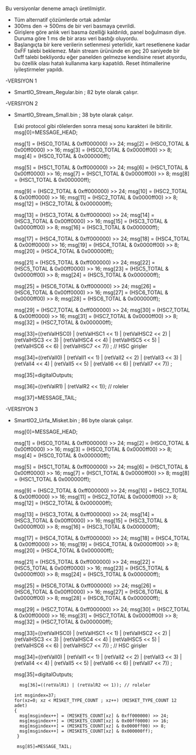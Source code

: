Bu versiyonlar deneme amaçlı üretilmiştir.

* Tüm alternatif çözümlerde ortak adımlar 
 * 300ms den -> 500ms de bir veri basmaya çevrildi.
 * Girişlere göre anlık veri basma özelliği kaldırıldı, panel boğulmasın diye. Duruma göre 1 ms de bir arası veri bastığı oluyordu.
 * Başlangıçta bir kere verilerin setlenmesi yeterlidir, kart resetlenene kadar 0xFF talebi beklemez. Main stream ürününde 
    en geç 20 saniyede bir 0xff talebi bekliyordu eğer panelden gelmezse kendisine reset atıyordu, bu özellik olası hatalı kullanıma karşı kapatıldı.
    Reset ihtimallerine iyileştirmeler yapıldı.

-VERSIYON 1
* SmartIO_Stream_Regular.bin ;  82 byte olarak çalışır.


-VERSIYON 2
* SmartIO_Stream_Small.bin   ;  38 byte olarak çalışır.

   Eski protocol gibi rölelerden sonra mesaj sonu karakteri ile bitirilir.
  msg[0]=MESSAGE_HEAD;
  
	msg[1] = (HSC0_TOTAL & 0xff000000) >> 24;
	msg[2] = (HSC0_TOTAL & 0x00ff0000) >> 16;
	msg[3] = (HSC0_TOTAL & 0x0000ff00) >> 8;
	msg[4] = (HSC0_TOTAL & 0x000000ff);

	msg[5] = (HSC1_TOTAL & 0xff000000) >> 24;
	msg[6] = (HSC1_TOTAL & 0x00ff0000) >> 16;
	msg[7] = (HSC1_TOTAL & 0x0000ff00) >> 8;
	msg[8] = (HSC1_TOTAL & 0x000000ff);

	msg[9] = (HSC2_TOTAL & 0xff000000) >> 24;
	msg[10] = (HSC2_TOTAL & 0x00ff0000) >> 16;
	msg[11] = (HSC2_TOTAL & 0x0000ff00) >> 8;
	msg[12] = (HSC2_TOTAL & 0x000000ff);

	msg[13] = (HSC3_TOTAL & 0xff000000) >> 24;
	msg[14] = (HSC3_TOTAL & 0x00ff0000) >> 16;
	msg[15] = (HSC3_TOTAL & 0x0000ff00) >> 8;
	msg[16] = (HSC3_TOTAL & 0x000000ff);

	msg[17] = (HSC4_TOTAL & 0xff000000) >> 24;
	msg[18] = (HSC4_TOTAL & 0x00ff0000) >> 16;
	msg[19] = (HSC4_TOTAL & 0x0000ff00) >> 8;
	msg[20] = (HSC4_TOTAL & 0x000000ff);

	msg[21] = (HSC5_TOTAL & 0xff000000) >> 24;
	msg[22] = (HSC5_TOTAL & 0x00ff0000) >> 16;
	msg[23] = (HSC5_TOTAL & 0x0000ff00) >> 8;
	msg[24] = (HSC5_TOTAL & 0x000000ff);

	msg[25] = (HSC6_TOTAL & 0xff000000) >> 24;
	msg[26] = (HSC6_TOTAL & 0x00ff0000) >> 16;
	msg[27] = (HSC6_TOTAL & 0x0000ff00) >> 8;
	msg[28] = (HSC6_TOTAL & 0x000000ff);

	msg[29] = (HSC7_TOTAL & 0xff000000) >> 24;
	msg[30] = (HSC7_TOTAL & 0x00ff0000) >> 16;
	msg[31] = (HSC7_TOTAL & 0x0000ff00) >> 8;
	msg[32] = (HSC7_TOTAL & 0x000000ff);
  
	msg[33]=((retValHSC0) | (retValHSC1 << 1) | (retValHSC2 << 2) | (retValHSC3 << 3) | (retValHSC4  << 4) | (retValHSC5 << 5) | (retValHSC6 << 6) | (retValHSC7 << 7)) ; // HSC girişler
	
	msg[34]=((retValI0) | (retValI1 << 1) | (retValI2 << 2) | (retValI3 << 3) | (retValI4  << 4) | (retValI5 << 5) | (retValI6 << 6) | (retValI7 << 7)) ;
	
	msg[35]=digitalOutputs;
	
     msg[36]=((retValR1) | (retValR2 << 1)); // roleler
 
	msg[37]=MESSAGE_TAIL;
	
	
-VERSIYON 3
* SmartIO2_Urfa_Misket.bin   ;  86 byte olarak çalışır.

 	 msg[0]=MESSAGE_HEAD;
  
	msg[1] = (HSC0_TOTAL & 0xff000000) >> 24;
	msg[2] = (HSC0_TOTAL & 0x00ff0000) >> 16;
	msg[3] = (HSC0_TOTAL & 0x0000ff00) >> 8;
	msg[4] = (HSC0_TOTAL & 0x000000ff);

	msg[5] = (HSC1_TOTAL & 0xff000000) >> 24;
	msg[6] = (HSC1_TOTAL & 0x00ff0000) >> 16;
	msg[7] = (HSC1_TOTAL & 0x0000ff00) >> 8;
	msg[8] = (HSC1_TOTAL & 0x000000ff);

	msg[9] = (HSC2_TOTAL & 0xff000000) >> 24;
	msg[10] = (HSC2_TOTAL & 0x00ff0000) >> 16;
	msg[11] = (HSC2_TOTAL & 0x0000ff00) >> 8;
	msg[12] = (HSC2_TOTAL & 0x000000ff);

	msg[13] = (HSC3_TOTAL & 0xff000000) >> 24;
	msg[14] = (HSC3_TOTAL & 0x00ff0000) >> 16;
	msg[15] = (HSC3_TOTAL & 0x0000ff00) >> 8;
	msg[16] = (HSC3_TOTAL & 0x000000ff);

	msg[17] = (HSC4_TOTAL & 0xff000000) >> 24;
	msg[18] = (HSC4_TOTAL & 0x00ff0000) >> 16;
	msg[19] = (HSC4_TOTAL & 0x0000ff00) >> 8;
	msg[20] = (HSC4_TOTAL & 0x000000ff);

	msg[21] = (HSC5_TOTAL & 0xff000000) >> 24;
	msg[22] = (HSC5_TOTAL & 0x00ff0000) >> 16;
	msg[23] = (HSC5_TOTAL & 0x0000ff00) >> 8;
	msg[24] = (HSC5_TOTAL & 0x000000ff);

	msg[25] = (HSC6_TOTAL & 0xff000000) >> 24;
	msg[26] = (HSC6_TOTAL & 0x00ff0000) >> 16;
	msg[27] = (HSC6_TOTAL & 0x0000ff00) >> 8;
	msg[28] = (HSC6_TOTAL & 0x000000ff);

	msg[29] = (HSC7_TOTAL & 0xff000000) >> 24;
	msg[30] = (HSC7_TOTAL & 0x00ff0000) >> 16;
	msg[31] = (HSC7_TOTAL & 0x0000ff00) >> 8;
	msg[32] = (HSC7_TOTAL & 0x000000ff);
  
	msg[33]=((retValHSC0) | (retValHSC1 << 1) | (retValHSC2 << 2) | (retValHSC3 << 3) | (retValHSC4  << 4) | (retValHSC5 << 5) | (retValHSC6 << 6) | (retValHSC7 << 7)) ; // HSC girişler
	
	msg[34]=((retValI0) | (retValI1 << 1) | (retValI2 << 2) | (retValI3 << 3) | (retValI4  << 4) | (retValI5 << 5) | (retValI6 << 6) | (retValI7 << 7)) ;
	
	msg[35]=digitalOutputs;
	
        msg[36]=((retValR1) | (retValR2 << 1)); // roleler
	
      int msgindex=37;
      for(xz=0; xz < MISKET_TYPE_COUNT ; xz++) (MISKET_TYPE_COUNT 12 adet)
      {
		msg[msgindex++] = (MISKETS_COUNT[xz] & 0xff000000) >> 24;
		msg[msgindex++] = (MISKETS_COUNT[xz] & 0x00ff0000) >> 16;
		msg[msgindex++] = (MISKETS_COUNT[xz] & 0x0000ff00) >> 8;
		msg[msgindex++] = (MISKETS_COUNT[xz] & 0x000000ff);
       }

       msg[85]=MESSAGE_TAIL;
